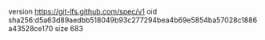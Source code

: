 version https://git-lfs.github.com/spec/v1
oid sha256:d5a63d89aedbb518049b93c277294bea4b69e5854ba57028c1886a43528ce170
size 683
